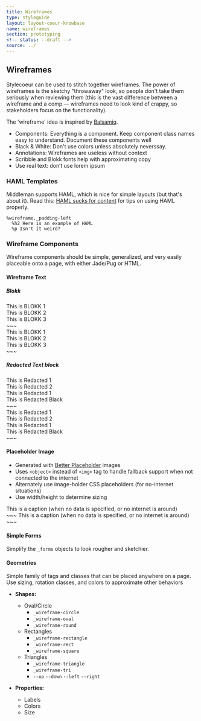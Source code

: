 ```yaml
---
title: Wireframes
type: styleguide
layout: layout-coeur-knowbase
name: wireframes
section: prototyping
<!-- status: --draft -->
source: ../
---
```


<main markdown="1">

## Wireframes

Stylecoeur can be used to stitch together wireframes. The power of wireframes is the sketchy "throwaway" look, so people don't take them seriously when reviewing them (this is the vast difference between a wireframe and a comp — wireframes need to look kind of crappy, so stakeholders focus on the functionality).

The 'wireframe' idea is inspired by [Balsamiq](https://balsamiq.com/).

- Components: Everything is a component. Keep component class names easy to understand. Document these components well
- Black & White: Don't use colors unless absolutely neverssay. 
- Annotations: Wireframes are useless without context
- Scribble and Blokk fonts help with approximating copy
- Use real text: don’t use lorem ipsum

### HAML Templates

Middleman supports HAML, which is nice for simple layouts (but that's about it). Read this: [HAML sucks for content](http://chriseppstein.github.io/blog/2010/02/08/haml-sucks-for-content/) for tips on using HAML properly.

~~~
%wireframe._padding-left
  %h2 Here is an example of HAML
  %p Isn't it weird?
~~~


### Wireframe Components

Wireframe components should be simple, generalized, and very easily placeable onto a page, with either Jade/Pug or HTML.

#### Wireframe Text

##### Blokk

<div class="_styleguide-example">
<div class="_font-blokk">This is BLOKK 1</div>
<div class="_font-blokk">This is BLOKK 2</div>
<div class="_font-blokk">This is BLOKK 3</div>
</div>
~~~
<div class="_font-wf">This is BLOKK 1</div>
<div class="_font-wf2">This is BLOKK 2</div>
<div class="_font-wf3">This is BLOKK 3</div>
~~~

##### Redacted Text block

<div class="_styleguide-example">
<div class="_font-redacted">This is Redacted 1</div>
<div class="_font-redacted _font-light">This is Redacted 2</div>
<div class="_font-redacted _font-bold">This is Redacted 1</div>
<div class="_font-redacted-block">This is Redacted Black</div>
</div>
~~~
<div class="_styleguide-example">
<div class="_font-redacted">This is Redacted 1</div>
<div class="_font-redacted _font-light">This is Redacted 2</div>
<div class="_font-redacted _font-bold">This is Redacted 1</div>
<div class="_font-redacted-block">This is Redacted Black</div>
</div>
~~~


#### Placeholder Image 

- Generated with [Better Placeholder](https://betterplaceholder.com/) images
- Uses `<object>` instead of `<img>` tag to handle fallback support when not connected to the internet
- Alternately use image-holder CSS placeholders (for no-internet situations)
- Use width/height to determine sizing


<div class="_styleguide-example">
  <object class="_wireframe-image" data="https://via.placeholder.com/300x100" width="302" height="102" alt="This is a caption">
    <div class="_padding">This is a caption (when no data is specified, or no internet is around)</div>
  </object>
</div>
~~~
<object class="_wireframe-image" data="https://via.placeholder.com/300x100" width="300" height="100">
  This is a caption (when no data is specified, or no internet is around)
</object>
~~~


#### Simple Forms

Simplify the `_forms` objects to look rougher and sketchier.


#### Geometries

Simple family of tags and classes that can be placed anywhere on a page. Use sizing, rotation classes, and colors to approximate other behaviors

- __Shapes:__
  - Oval/Circle
    - `_wireframe-circle`
    - `_wireframe-oval`
    - `_wireframe-round`
  - Rectangles 
    - `_wireframe-rectangle`
    - `_wireframe-rect`
    - `_wireframe-square` 
  - Triangles
    - `_wireframe-triangle` 
    - `_wireframe-tri` 
    - `--up` `--down` `--left` `--right`

- __Properties:__
  - Labels
  - Colors
  - Size


<div class="_styleguide-example">
<div>
  <object class="_wireframe-circle _color-border-main" height="30" width="30"></object>
</div>
<div>
  <object class="_wireframe-rect _color-border-warning --thick" height="30" width="100"></object>
</div>
<div>
  <object class="_wireframe-triangle --up" height="30"></object>
</div>
<div class="_padding-top">
  <object class="_wireframe-triangle --down" height="30"></object>
</div>
<div class="_padding-top">
  <object class="_wireframe-triangle --left" height="30"></object>
</div>
<div class="_padding-top">
  <object class="_wireframe-triangle --right" height="30"></object>
</div>
<div class="_padding-top">
  <object class="_wireframe-triangle --up-left" height="30"></object>
</div>

</div>


</main>



